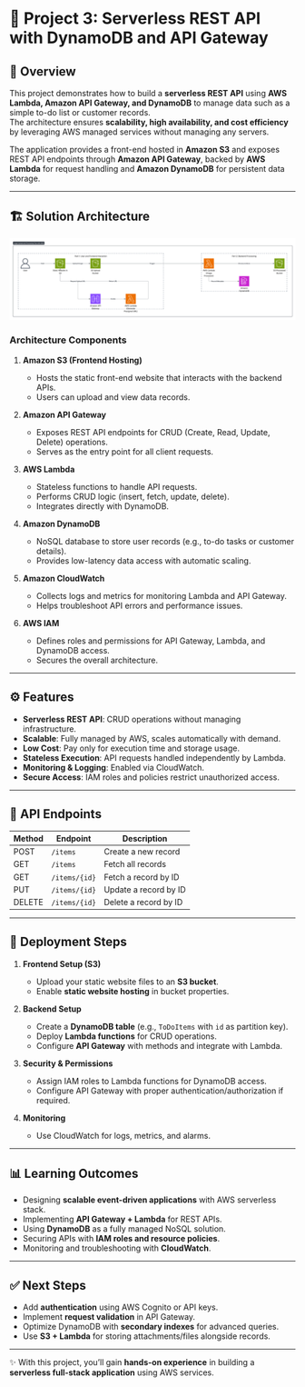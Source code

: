 # 📌 Project 3: Serverless REST API with DynamoDB and API Gateway

## 📖 Overview
This project demonstrates how to build a **serverless REST API** using **AWS Lambda, Amazon API Gateway, and DynamoDB** to manage data such as a simple to-do list or customer records.  
The architecture ensures **scalability, high availability, and cost efficiency** by leveraging AWS managed services without managing any servers.  

The application provides a front-end hosted in **Amazon S3** and exposes REST API endpoints through **Amazon API Gateway**, backed by **AWS Lambda** for request handling and **Amazon DynamoDB** for persistent data storage.

---

## 🏗️ Solution Architecture
![Solution Architecture Diagram](./aws.png)

### **Architecture Components**
1. **Amazon S3 (Frontend Hosting)**
   - Hosts the static front-end website that interacts with the backend APIs.
   - Users can upload and view data records.

2. **Amazon API Gateway**
   - Exposes REST API endpoints for CRUD (Create, Read, Update, Delete) operations.
   - Serves as the entry point for all client requests.

3. **AWS Lambda**
   - Stateless functions to handle API requests.
   - Performs CRUD logic (insert, fetch, update, delete).
   - Integrates directly with DynamoDB.

4. **Amazon DynamoDB**
   - NoSQL database to store user records (e.g., to-do tasks or customer details).
   - Provides low-latency data access with automatic scaling.

5. **Amazon CloudWatch**
   - Collects logs and metrics for monitoring Lambda and API Gateway.
   - Helps troubleshoot API errors and performance issues.

6. **AWS IAM**
   - Defines roles and permissions for API Gateway, Lambda, and DynamoDB access.
   - Secures the overall architecture.

---

## ⚙️ Features
- **Serverless REST API**: CRUD operations without managing infrastructure.
- **Scalable**: Fully managed by AWS, scales automatically with demand.
- **Low Cost**: Pay only for execution time and storage usage.
- **Stateless Execution**: API requests handled independently by Lambda.
- **Monitoring & Logging**: Enabled via CloudWatch.
- **Secure Access**: IAM roles and policies restrict unauthorized access.

---

## 📂 API Endpoints
| Method | Endpoint               | Description                  |
|--------|------------------------|------------------------------|
| POST   | `/items`              | Create a new record          |
| GET    | `/items`              | Fetch all records            |
| GET    | `/items/{id}`         | Fetch a record by ID         |
| PUT    | `/items/{id}`         | Update a record by ID        |
| DELETE | `/items/{id}`         | Delete a record by ID        |

---

## 🚀 Deployment Steps
1. **Frontend Setup (S3)**
   - Upload your static website files to an **S3 bucket**.
   - Enable **static website hosting** in bucket properties.

2. **Backend Setup**
   - Create a **DynamoDB table** (e.g., `ToDoItems` with `id` as partition key).
   - Deploy **Lambda functions** for CRUD operations.
   - Configure **API Gateway** with methods and integrate with Lambda.

3. **Security & Permissions**
   - Assign IAM roles to Lambda functions for DynamoDB access.
   - Configure API Gateway with proper authentication/authorization if required.

4. **Monitoring**
   - Use CloudWatch for logs, metrics, and alarms.

---

## 📊 Learning Outcomes
- Designing **scalable event-driven applications** with AWS serverless stack.
- Implementing **API Gateway + Lambda** for REST APIs.
- Using **DynamoDB** as a fully managed NoSQL solution.
- Securing APIs with **IAM roles and resource policies**.
- Monitoring and troubleshooting with **CloudWatch**.


---

## ✅ Next Steps
- Add **authentication** using AWS Cognito or API keys.
- Implement **request validation** in API Gateway.
- Optimize DynamoDB with **secondary indexes** for advanced queries.
- Use **S3 + Lambda** for storing attachments/files alongside records.

---

✨ With this project, you’ll gain **hands-on experience** in building a **serverless full-stack application** using AWS services.
